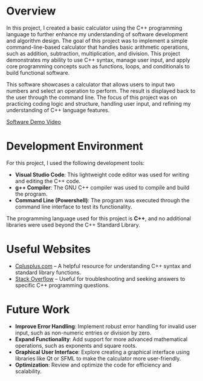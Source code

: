 # Overview

In this project, I created a basic calculator using the C++ programming language to further enhance my understanding of software development and algorithm design. The goal of this project was to implement a simple command-line-based calculator that handles basic arithmetic operations, such as addition, subtraction, multiplication, and division. This project demonstrates my ability to use C++ syntax, manage user input, and apply core programming concepts such as functions, loops, and conditionals to build functional software.

This software showcases a calculator that allows users to input two numbers and select an operation to perform. The result is displayed back to the user through the command line. The focus of this project was on practicing coding logic and structure, handling user input, and refining my understanding of C++ language features.

[Software Demo Video](http://youtube.link.goes.here)

# Development Environment

For this project, I used the following development tools:
- **Visual Studio Code**: This lightweight code editor was used for writing and editing the C++ code.
- **g++ Compiler**: The GNU C++ compiler was used to compile and build the program.
- **Command Line (Powershell)**: The program was executed through the command line interface to test its functionality.

The programming language used for this project is **C++**, and no additional libraries were used beyond the C++ Standard Library.

# Useful Websites

- [Cplusplus.com](http://www.cplusplus.com) – A helpful resource for understanding C++ syntax and standard library functions.
- [Stack Overflow](https://stackoverflow.com) – Useful for troubleshooting and seeking answers to specific C++ programming questions.

# Future Work

- **Improve Error Handling**: Implement robust error handling for invalid user input, such as non-numeric entries or division by zero.
- **Expand Functionality**: Add support for more advanced mathematical operations, such as exponents and square roots.
- **Graphical User Interface**: Explore creating a graphical interface using libraries like Qt or SFML to make the calculator more user-friendly.
- **Optimization**: Review and optimize the code for efficiency and scalability.
